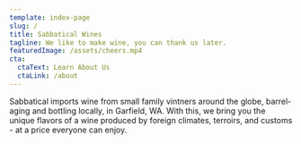 ```yaml
---
template: index-page
slug: /
title: Sabbatical Wines
tagline: We like to make wine, you can thank us later.
featuredImage: /assets/cheers.mp4
cta:
  ctaText: Learn About Us
  ctaLink: /about
---
```

Sabbatical imports wine from small family vintners around the globe, barrel-aging and bottling locally, in Garfield, WA.  With this, we bring you the unique flavors of a wine produced by foreign climates, terroirs, and customs - at a price everyone can enjoy.